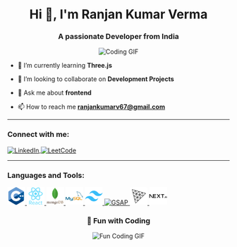 <h1 align="center">Hi 👋, I'm Ranjan Kumar Verma</h1>
<h3 align="center">A passionate Developer from India</h3>

<p align="center">
  <img src="https://media.giphy.com/media/QZkpIdieotn3i/giphy.gif" alt="Coding GIF" width="500" />
</p>

- 🌱 I’m currently learning **Three.js**

- 👯 I’m looking to collaborate on **Development Projects**

- 💬 Ask me about **frontend**

- 📫 How to reach me **ranjankumarv67@gmail.com**

---

<h3 align="left">Connect with me:</h3>
<p align="left">
  <a href="https://linkedin.com/in/ranjan-kumar-verma" target="blank">
    <img align="center" src="https://raw.githubusercontent.com/rahuldkjain/github-profile-readme-generator/master/src/images/icons/Social/linked-in-alt.svg" alt="LinkedIn" height="30" width="40" />
  </a>
  <a href="https://www.leetcode.com/ranjankumarverma" target="blank">
    <img align="center" src="https://raw.githubusercontent.com/rahuldkjain/github-profile-readme-generator/master/src/images/icons/Social/leet-code.svg" alt="LeetCode" height="30" width="40" />
  </a>
</p>

---

<h3 align="left">Languages and Tools:</h3>
<p align="left">
  <!-- C++ -->
  <a href="https://www.w3schools.com/cpp/" target="_blank" rel="noreferrer">
    <img src="https://raw.githubusercontent.com/devicons/devicon/master/icons/cplusplus/cplusplus-original.svg" alt="C++" width="40" height="40"/>
  </a>
  <!-- React -->
  <a href="https://reactjs.org/" target="_blank" rel="noreferrer">
    <img src="https://raw.githubusercontent.com/devicons/devicon/master/icons/react/react-original-wordmark.svg" alt="React" width="40" height="40"/>
  </a>
  <!-- MongoDB -->
  <a href="https://www.mongodb.com/" target="_blank" rel="noreferrer">
    <img src="https://raw.githubusercontent.com/devicons/devicon/master/icons/mongodb/mongodb-original-wordmark.svg" alt="MongoDB" width="40" height="40"/>
  </a>
  <!-- SQL -->
  <a href="https://www.mysql.com/" target="_blank" rel="noreferrer">
    <img src="https://raw.githubusercontent.com/devicons/devicon/master/icons/mysql/mysql-original-wordmark.svg" alt="MySQL" width="40" height="40"/>
  </a>
  <!-- Tailwind CSS -->
  <a href="https://tailwindcss.com/" target="_blank" rel="noreferrer">
    <img src="https://raw.githubusercontent.com/devicons/devicon/master/icons/tailwindcss/tailwindcss-plain.svg" alt="Tailwind" width="40" height="40"/>
  </a>
  <!-- GSAP -->
  <a href="https://greensock.com/gsap/" target="_blank" rel="noreferrer">
    <img src="https://raw.githubusercontent.com/GraphtyLove/devicon/master/icons/gsap/gsap-original.svg" alt="GSAP" width="40" height="40"/>
  </a>
  <!-- Three.js -->
  <a href="https://threejs.org/" target="_blank" rel="noreferrer">
    <img src="https://raw.githubusercontent.com/devicons/devicon/master/icons/threejs/threejs-original.svg" alt="Three.js" width="40" height="40" style="background-color: white; border-radius: 5px;"/>
  </a>
  <!-- Next.js -->
  <a href="https://nextjs.org/" target="_blank" rel="noreferrer">
    <img src="https://raw.githubusercontent.com/devicons/devicon/master/icons/nextjs/nextjs-original-wordmark.svg" alt="Next.js" width="40" height="40"/>
  </a>
</p>



<h3 align="center">🎉 Fun with Coding</h3>
<p align="center">
  <img src="https://media.giphy.com/media/3o7abldj0b3rxrZUxW/giphy.gif" alt="Fun Coding GIF" width="300"/>
</p>
